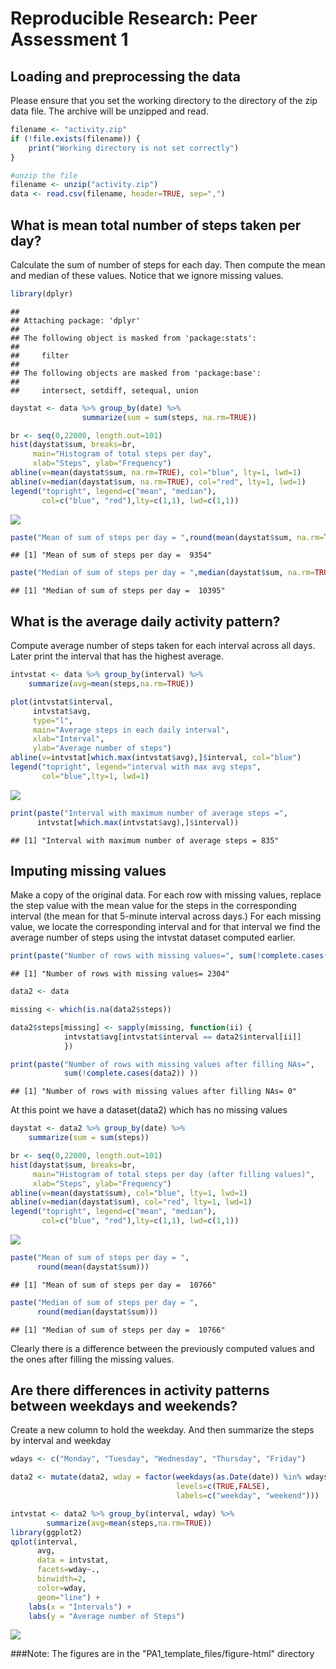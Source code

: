 # Reproducible Research: Peer Assessment 1


## Loading and preprocessing the data  
Please ensure that you set the working directory to the directory of the zip data file. The archive will be unzipped and read.

```r
filename <- "activity.zip"
if (!file.exists(filename)) {
    print("Working directory is not set correctly")
}

#unzip the file
filename <- unzip("activity.zip")
data <- read.csv(filename, header=TRUE, sep=",")
```


## What is mean total number of steps taken per day?

Calculate the sum of number of steps for each day. Then compute the mean and median of these values. Notice that we ignore missing values.


```r
library(dplyr)
```

```
## 
## Attaching package: 'dplyr'
## 
## The following object is masked from 'package:stats':
## 
##     filter
## 
## The following objects are masked from 'package:base':
## 
##     intersect, setdiff, setequal, union
```

```r
daystat <- data %>% group_by(date) %>% 
                summarize(sum = sum(steps, na.rm=TRUE))

br <- seq(0,22000, length.out=101)
hist(daystat$sum, breaks=br, 
     main="Histogram of total steps per day", 
     xlab="Steps", ylab="Frequency")
abline(v=mean(daystat$sum, na.rm=TRUE), col="blue", lty=1, lwd=1)
abline(v=median(daystat$sum, na.rm=TRUE), col="red", lty=1, lwd=1)
legend("topright", legend=c("mean", "median"),
       col=c("blue", "red"),lty=c(1,1), lwd=c(1,1))
```

![](PA1_template_files/figure-html/unnamed-chunk-2-1.png) 

```r
paste("Mean of sum of steps per day = ",round(mean(daystat$sum, na.rm=TRUE)))
```

```
## [1] "Mean of sum of steps per day =  9354"
```

```r
paste("Median of sum of steps per day = ",median(daystat$sum, na.rm=TRUE))
```

```
## [1] "Median of sum of steps per day =  10395"
```


## What is the average daily activity pattern?
Compute average number of steps taken for each interval across all days. Later print the interval that has the highest average.

```r
intvstat <- data %>% group_by(interval) %>% 
    summarize(avg=mean(steps,na.rm=TRUE))

plot(intvstat$interval, 
     intvstat$avg, 
     type="l",
     main="Average steps in each daily interval",
     xlab="Interval",
     ylab="Average number of steps")
abline(v=intvstat[which.max(intvstat$avg),]$interval, col="blue")
legend("topright", legend="interval with max avg steps",
       col="blue",lty=1, lwd=1)
```

![](PA1_template_files/figure-html/unnamed-chunk-3-1.png) 

```r
print(paste("Interval with maximum number of average steps =", 
      intvstat[which.max(intvstat$avg),]$interval))
```

```
## [1] "Interval with maximum number of average steps = 835"
```


## Imputing missing values

Make a copy of the original data. For each row with missing values, replace the step value with the mean value for the steps in the corresponding interval (the mean for that 5-minute interval across days.) For each missing value, we locate the corresponding interval and for that interval we find the average number of steps using the intvstat dataset computed earlier.


```r
print(paste("Number of rows with missing values=", sum(!complete.cases(data))))
```

```
## [1] "Number of rows with missing values= 2304"
```

```r
data2 <- data

missing <- which(is.na(data2$steps))

data2$steps[missing] <- sapply(missing, function(ii) {
            intvstat$avg[intvstat$interval == data2$interval[ii]]
            })

print(paste("Number of rows with missing values after filling NAs=", 
            sum(!complete.cases(data2)) ))
```

```
## [1] "Number of rows with missing values after filling NAs= 0"
```
At this point we have a dataset(data2) which has no missing values


```r
daystat <- data2 %>% group_by(date) %>% 
    summarize(sum = sum(steps))

br <- seq(0,22000, length.out=101)
hist(daystat$sum, breaks=br,
     main="Histogram of total steps per day (after filling values)", 
     xlab="Steps", ylab="Frequency")
abline(v=mean(daystat$sum), col="blue", lty=1, lwd=1)
abline(v=median(daystat$sum), col="red", lty=1, lwd=1)
legend("topright", legend=c("mean", "median"),
       col=c("blue", "red"),lty=c(1,1), lwd=c(1,1))
```

![](PA1_template_files/figure-html/unnamed-chunk-5-1.png) 

```r
paste("Mean of sum of steps per day = ",
      round(mean(daystat$sum)))
```

```
## [1] "Mean of sum of steps per day =  10766"
```

```r
paste("Median of sum of steps per day = ",
      round(median(daystat$sum)))
```

```
## [1] "Median of sum of steps per day =  10766"
```

Clearly there is a difference between the previously computed values and the ones after filling the missing values.

## Are there differences in activity patterns between weekdays and weekends?

Create a new column to hold the weekday. And then summarize the steps by interval and weekday


```r
wdays <- c("Monday", "Tuesday", "Wednesday", "Thursday", "Friday")

data2 <- mutate(data2, wday = factor(weekdays(as.Date(date)) %in% wdays, 
                                     levels=c(TRUE,FALSE),
                                     labels=c("weekday", "weekend")))

intvstat <- data2 %>% group_by(interval, wday) %>% 
        summarize(avg=mean(steps,na.rm=TRUE))
library(ggplot2)
qplot(interval, 
      avg, 
      data = intvstat, 
      facets=wday~.,
      binwidth=2,
      color=wday,
      geom="line") +
    labs(x = "Intervals") +
    labs(y = "Average number of Steps") 
```

![](PA1_template_files/figure-html/unnamed-chunk-6-1.png) 

###Note: The figures are in the "PA1_template_files/figure-html" directory

  
  
